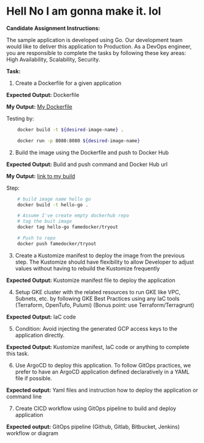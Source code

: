 # Hell No I am gonna make it. lol

**Candidate Assignment Instructions:**

The sample application is developed using Go. Our development team would like to deliver this application to Production. As a DevOps engineer, you are responsible to complete the tasks by following these key areas: High Availability, Scalability, Security.

**Task:**

1. Create a Dockerfile for a given application

**Expected Output:** Dockerfile

**My Output:** [My Dockerfile](Dockerfile)

Testing by:
```sh
    docker build -t ${desired-image-name} .

    docker run -p 8080:8080 ${desired-image-name}
```

2. Build the image using the Dockerfile and push to Docker Hub

**Expected Output:** Build and push command and Docker Hub url

**My Output:** [link to my build](https://hub.docker.com/r/famedocker/tryout/tags)

Step:
```sh
    # build image name hello go
    docker build -t hello-go .

    # Assume I've create empty dockerhub repo
    # tag the buit image
    docker tag hello-go famedocker/tryout

    # Push to repo
    docker push famedocker/tryout 
```

3. Create a Kustomize manifest to deploy the image from the previous step. The Kustomize should have flexibility to allow Developer to adjust values without having to rebuild the Kustomize frequently

**Expected Output:** Kustomize manifest file to deploy the application

4. Setup GKE cluster with the related resources to run GKE like VPC, Subnets, etc. by following GKE Best Practices using any IaC tools (Terraform, OpenTufo, Pulumi) (Bonus point: use Terraform/Terragrunt)

**Expected Output:** IaC code

5. Condition: Avoid injecting the generated GCP access keys to the application directly. 

**Expected Output:** Kustomize manifest, IaC code or anything to complete this task.

6. Use ArgoCD to deploy this application. To follow GitOps practices, we prefer to have an ArgoCD application defined declaratively in a YAML file if possible.

**Expected output:** Yaml files and instruction how to deploy the application or command line

7. Create CICD workflow using GitOps pipeline to build and deploy application 

**Expected output:** GitOps pipeline (Github, Gitlab, Bitbucket, Jenkins) workflow or diagram